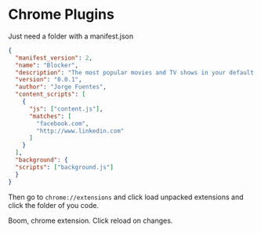 # Chrome Plugins

Just need a folder with a manifest.json

```json
{
  "manifest_version": 2,
  "name": "Blocker",
  "description": "The most popular movies and TV shows in your default tab. Includes ratings, summaries and the ability to watch trailers.",
  "version": "0.0.1",
  "author": "Jorge Fuentes",
  "content_scripts": [
    {
      "js": ["content.js"],
      "matches": [
        "facebook.com",
        "http://www.linkedin.com"
      ]
    }
  ],
  "background": {
  "scripts": ["background.js"]
  }
}
```

Then go to `chrome://extensions` and click load unpacked extensions and click the folder of you code.

Boom, chrome extension. Click reload on changes.

